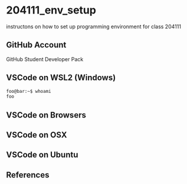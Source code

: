 # 204111_env_setup
instructons on how to set up programming environment for class 204111

## GitHub Account
GitHub Student Developer Pack

## VSCode on WSL2 (Windows)

```ps
foo@bar:~$ whoami
foo
```

## VSCode on Browsers

## VSCode on OSX

## VSCode on Ubuntu


## References
